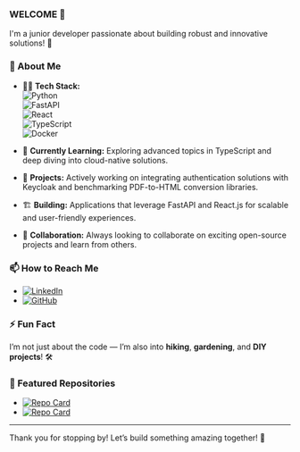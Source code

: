 ### WELCOME 👋

I'm a junior developer passionate about building robust and innovative solutions! 🚀

### 🌟 About Me

- 🧑‍💻 **Tech Stack:**  
  ![Python](https://img.shields.io/badge/Python-3776AB?style=for-the-badge&logo=python&logoColor=white)  
  ![FastAPI](https://img.shields.io/badge/FastAPI-009688?style=for-the-badge&logo=fastapi&logoColor=white)  
  ![React](https://img.shields.io/badge/React-61DAFB?style=for-the-badge&logo=react&logoColor=black)  
  ![TypeScript](https://img.shields.io/badge/TypeScript-3178C6?style=for-the-badge&logo=typescript&logoColor=white)  
  ![Docker](https://img.shields.io/badge/Docker-2496ED?style=for-the-badge&logo=docker&logoColor=white)

- 🌱 **Currently Learning:** Exploring advanced topics in TypeScript and deep diving into cloud-native solutions.
- 🔭 **Projects:** Actively working on integrating authentication solutions with Keycloak and benchmarking PDF-to-HTML conversion libraries.
- 🏗️ **Building:** Applications that leverage FastAPI and React.js for scalable and user-friendly experiences.
- 🤝 **Collaboration:** Always looking to collaborate on exciting open-source projects and learn from others.

### 📫 How to Reach Me

- [![LinkedIn](https://img.shields.io/badge/LinkedIn-0077B5?style=for-the-badge&logo=linkedin&logoColor=white)](https://linkedin.com/in/your-link-here)
- [![GitHub](https://img.shields.io/badge/GitHub-100000?style=for-the-badge&logo=github&logoColor=white)](https://github.com/TomQuez)

### ⚡ Fun Fact

I’m not just about the code — I’m also into **hiking**, **gardening**, and **DIY projects**! 🛠️

### 📂 Featured Repositories

- [![Repo Card](https://github-readme-stats.vercel.app/api/pin/?username=TomQuez&repo=project-name&theme=radical)](https://github.com/TomQuez/project-name)
- [![Repo Card](https://github-readme-stats.vercel.app/api/pin/?username=TomQuez&repo=another-project&theme=radical)](https://github.com/TomQuez/another-project)

---

Thank you for stopping by! Let’s build something amazing together! 🌟
